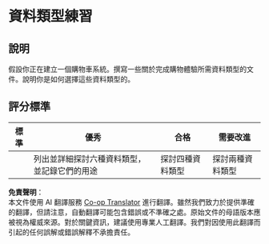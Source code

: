 <!--
CO_OP_TRANSLATOR_METADATA:
{
  "original_hash": "3869244ceda606c4969d8cdd82679867",
  "translation_date": "2025-08-23T22:48:55+00:00",
  "source_file": "2-js-basics/1-data-types/assignment.md",
  "language_code": "tw"
}
-->
# 資料類型練習

## 說明

假設你正在建立一個購物車系統。撰寫一些關於完成購物體驗所需資料類型的文件。說明你是如何選擇這些資料類型的。

## 評分標準

標準 | 優秀 | 合格 | 需要改進
--- | --- | --- | --- |
||列出並詳細探討六種資料類型，並記錄它們的用途|探討四種資料類型|探討兩種資料類型|

**免責聲明**：  
本文件使用 AI 翻譯服務 [Co-op Translator](https://github.com/Azure/co-op-translator) 進行翻譯。雖然我們致力於提供準確的翻譯，但請注意，自動翻譯可能包含錯誤或不準確之處。原始文件的母語版本應被視為權威來源。對於關鍵資訊，建議使用專業人工翻譯。我們對因使用此翻譯而引起的任何誤解或錯誤解釋不承擔責任。